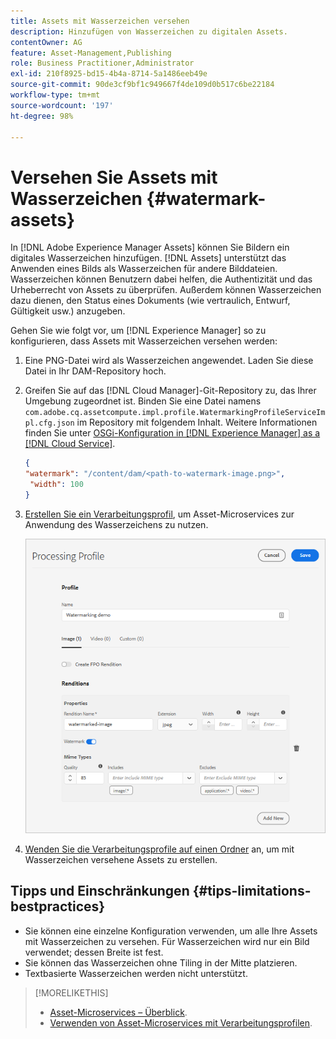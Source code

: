 ```yaml
---
title: Assets mit Wasserzeichen versehen
description: Hinzufügen von Wasserzeichen zu digitalen Assets.
contentOwner: AG
feature: Asset-Management,Publishing
role: Business Practitioner,Administrator
exl-id: 210f8925-bd15-4b4a-8714-5a1486eeb49e
source-git-commit: 90de3cf9bf1c949667f4de109d0b517c6be22184
workflow-type: tm+mt
source-wordcount: '197'
ht-degree: 98%

---
```


# Versehen Sie Assets mit Wasserzeichen {#watermark-assets}

In [!DNL Adobe Experience Manager Assets] können Sie Bildern ein digitales Wasserzeichen hinzufügen. [!DNL Assets] unterstützt das Anwenden eines Bilds als Wasserzeichen für andere Bilddateien. Wasserzeichen können Benutzern dabei helfen, die Authentizität und das Urheberrecht von Assets zu überprüfen. Außerdem können Wasserzeichen dazu dienen, den Status eines Dokuments (wie vertraulich, Entwurf, Gültigkeit usw.) anzugeben.

Gehen Sie wie folgt vor, um [!DNL Experience Manager] so zu konfigurieren, dass Assets mit Wasserzeichen versehen werden:

1. Eine PNG-Datei wird als Wasserzeichen angewendet. Laden Sie diese Datei in Ihr DAM-Repository hoch.

1. Greifen Sie auf das [!DNL Cloud Manager]-Git-Repository zu, das Ihrer Umgebung zugeordnet ist. Binden Sie eine Datei namens `com.adobe.cq.assetcompute.impl.profile.WatermarkingProfileServiceImpl.cfg.json` im Repository mit folgendem Inhalt. Weitere Informationen finden Sie unter [OSGi-Konfiguration in [!DNL Experience Manager]  as a [!DNL Cloud Service]](/help/implementing/deploying/configuring-osgi.md).

   ```json
   {
   "watermark": "/content/dam/<path-to-watermark-image.png>",
    "width": 100
   }
   ```

1. [Erstellen Sie ein Verarbeitungsprofil](/help/assets/asset-microservices-configure-and-use.md#create-custom-profile), um Asset-Microservices zur Anwendung des Wasserzeichens zu nutzen.

   ![Asset-Verarbeitungsprofil zum Erstellen eines Wasserzeichens](assets/watermark-processing-profile.png)

1. [Wenden Sie die Verarbeitungsprofile auf einen Ordner](/help/assets/asset-microservices-configure-and-use.md#use-profiles) an, um mit Wasserzeichen versehene Assets zu erstellen.

## Tipps und Einschränkungen {#tips-limitations-bestpractices}

* Sie können eine einzelne Konfiguration verwenden, um alle Ihre Assets mit Wasserzeichen zu versehen. Für Wasserzeichen wird nur ein Bild verwendet; dessen Breite ist fest.
* Sie können das Wasserzeichen ohne Tiling in der Mitte platzieren.
* Textbasierte Wasserzeichen werden nicht unterstützt.

>[!MORELIKETHIS]
>
>* [Asset-Microservices – Überblick](/help/assets/asset-microservices-overview.md).
>* [Verwenden von Asset-Microservices mit Verarbeitungsprofilen](/help/assets/asset-microservices-configure-and-use.md).

